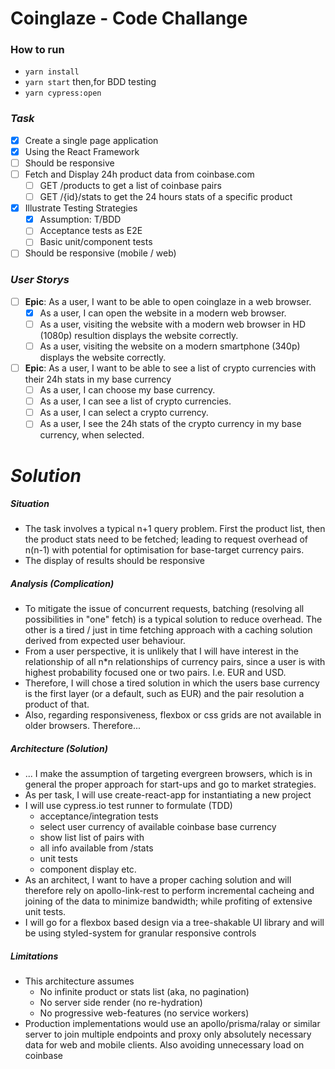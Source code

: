 # Coinglaze - Code Challange

### How to run
 - `yarn install`
 - `yarn start` then,for BDD testing
 - `yarn cypress:open`

### _Task_

 - [X] Create a single page application
 - [X] Using the React Framework
 - [ ] Should be responsive
 - [ ] Fetch and Display 24h product data from coinbase.com
     - [ ] GET /products to get a list of coinbase pairs
     - [ ] GET /{id}/stats to get the 24 hours stats of a specific product
 - [X] Illustrate Testing Strategies
     - [X] Assumption: T/BDD
     - [ ] Acceptance tests as E2E
     - [ ] Basic unit/component tests
  - [ ] Should be responsive (mobile / web)

### _User Storys_
 - [ ] **Epic**: As a user, I want to be able to open coinglaze in a web browser.
    - [X] As a user, I can open the website in a modern web browser.
    - [ ] As a user, visiting the website with a modern web browser in HD (1080p) resultion displays the website correctly.
    - [ ] As a user, visiting the website on a modern smartphone (340p) displays the website correctly.
  - [ ] **Epic**: As a user, I want to be able to see a list of crypto currencies with their 24h stats in my base currency
    - [ ] As a user, I can choose my base currency.
    - [ ] As a user, I can see a list of crypto currencies.
    - [ ] As a user, I can select a crypto currency.
    - [ ] As a user, I see the 24h stats of the crypto currency in my base currency, when selected.

# _Solution_

##### Situation
 - The task involves a typical n+1 query problem. First the product list, then the product stats need to be fetched; leading to request overhead of n(n-1) with potential for optimisation for base-target currency pairs.
 - The display of results should be responsive

##### Analysis (Complication)
- To mitigate the issue of concurrent requests, batching (resolving all possibilities in "one" fetch) is a typical solution to reduce overhead. The other is a tired / just in time fetching approach with a caching solution derived from expected user behaviour. 
- From a user perspective, it is unlikely that I will have interest in the relationship of all n*n relationships of currency pairs, since a user is with highest probability focused one or two pairs. I.e. EUR and USD.
- Therefore, I will chose a tired solution in which the users base currency is the first layer (or a default, such as EUR) and the pair resolution a product of that.
- Also, regarding responsiveness, flexbox or css grids are not available in older browsers. Therefore...

##### Architecture (Solution)
- ... I make the assumption of targeting evergreen browsers, which is in general the proper approach for start-ups and go to market strategies.
- As per task, I will use create-react-app for instantiating a new project
- I will use cypress.io test runner to formulate (TDD)
  - acceptance/integration tests
  - select user currency of available coinbase base currency
  - show list list of pairs with
  - all info available from /stats
  - unit tests
  - component display etc.
- As an architect, I want to have a proper caching solution and will therefore rely on apollo-link-rest to perform incremental cacheing and joining of the data to minimize bandwidth; while profiting of extensive unit tests.
- I will go for a flexbox based design via a tree-shakable UI library and will be using styled-system for granular responsive controls

##### Limitations
- This architecture assumes
  - No infinite product or stats list (aka, no pagination)
  - No server side render (no re-hydration)
  - No progressive web-features (no service workers)
- Production implementations would use an apollo/prisma/ralay or similar server to join multiple endpoints and proxy only absolutely necessary data for web and mobile clients. Also avoiding unnecessary load on coinbase
